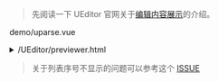 > 先阅读一下 UEditor 官网关于[编辑内容展示](http://fex.baidu.com/ueditor/#start-uparse)的介绍。

<demo-code>demo/uparse.vue</demo-code>

<details>
	  <summary>/UEditor/previewer.html</summary>

```html
<!DOCTYPE html>
<html lang="en">
  <head>
    <meta charset="UTF-8" />
    <meta http-equiv="X-UA-Compatible" content="IE=edge" />
    <meta name="viewport" content="width=device-width, initial-scale=1.0" />
    <title>Document</title>
    <!-- 1. 引入 parse 脚本 -->
    <script src="./ueditor.parse.min.js"></script>
  </head>
  <body>
    <div id="previewer"></div>
    <script>
      // 2. 接收父页面发送过来的富文本内容，并渲染到 previewer 内
      var previewer = document.getElementById('previewer');
      window.addEventListener(
        'message',
        function (event) {
          if (event.origin !== window.location.origin) {
            return false;
          }
          previewer.innerHTML = event.data;
          uParse('#previewer', {
            // UEditor 所在的路径，这个要给出，让 uparse 能找到 third-party 目录
            rootPath: './',
            // 自定义列表标号图片的地址
            liiconpath: './listicon/',
          });
        },
        false
      );
    </script>
  </body>
</html>
```

</details>

> 关于列表序号不显示的问题可以参考这个 [ISSUE](https://github.com/HaoChuan9421/vue-ueditor-wrap/issues/155)
